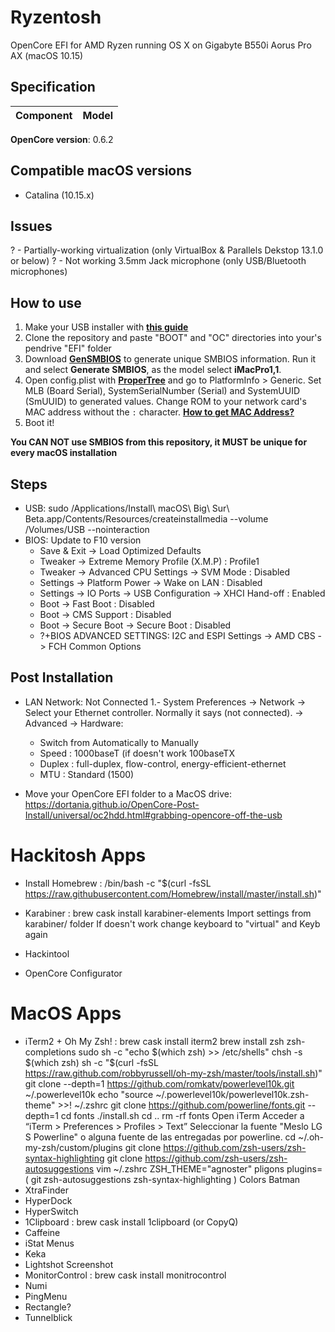 # Ryzentosh
OpenCore EFI for AMD Ryzen running OS X on Gigabyte B550i Aorus Pro AX (macOS 10.15)

## Specification
| **Component** | **Model** |
| ------------- | --------- |

**OpenCore version**: 0.6.2  

## Compatible macOS versions
 - Catalina (10.15.x)

## Issues
? - Partially-working virtualization (only VirtualBox & Parallels Dekstop 13.1.0 or below)
? - Not working 3.5mm Jack microphone (only USB/Bluetooth microphones)

## How to use
  1. Make your USB installer with [**this guide**](https://dortania.github.io/OpenCore-Install-Guide/installer-guide/)
  2. Clone the repository and paste "BOOT" and "OC" directories into your's pendrive "EFI" folder
  3. Download [**GenSMBIOS**](https://github.com/corpnewt/GenSMBIOS) to generate unique SMBIOS information. Run it and select **Generate SMBIOS**, as the model select **iMacPro1,1**.
  4. Open config.plist with [**ProperTree**](https://github.com/corpnewt/ProperTree) and go to PlatformInfo > Generic. Set MLB (Board Serial), SystemSerialNumber (Serial) and SystemUUID (SmUUID) to generated values. Change ROM to your network card's MAC address without the `:` character. [**How to get MAC Address?**](https://www.wikihow.com/Find-the-MAC-Address-of-Your-Computer)
  5. Boot it!  

**You CAN NOT use SMBIOS from this repository, it MUST be unique for every macOS installation**

## Steps
 - USB: sudo /Applications/Install\ macOS\ Big\ Sur\ Beta.app/Contents/Resources/createinstallmedia  --volume /Volumes/USB --nointeraction
 - BIOS: Update to F10 version
 	- Save & Exit → Load Optimized Defaults
 	- Tweaker → Extreme Memory Profile (X.M.P) : Profile1
 	- Tweaker → Advanced CPU Settings → SVM Mode : Disabled
 	- Settings → Platform Power → Wake on LAN : Disabled
 	- Settings → IO Ports → USB Configuration → XHCI Hand-off : Enabled
 	- Boot → Fast Boot : Disabled
 	- Boot → CMS Support : Disabled
 	- Boot → Secure Boot → Secure Boot : Disabled
 	- ?+BIOS ADVANCED SETTINGS: I2C and ESPI
 		Settings -> AMD CBS -> FCH Common Options


## Post Installation
- LAN Network: Not Connected
1.- System Preferences → Network  → Select your Ethernet controller. Normally it says (not connected).  → Advanced → Hardware:
	- Switch from Automatically to Manually
	- Speed : 1000baseT (if doesn't work 100baseTX
	- Duplex : full-duplex, flow-control, energy-efficient-ethernet
	- MTU : Standard (1500)

- Move your OpenCore EFI folder to a MacOS drive: https://dortania.github.io/OpenCore-Post-Install/universal/oc2hdd.html#grabbing-opencore-off-the-usb

# Hackitosh Apps
- Install Homebrew : /bin/bash -c "$(curl -fsSL https://raw.githubusercontent.com/Homebrew/install/master/install.sh)"

- Karabiner : brew cask install karabiner-elements
	Import settings from karabiner/ folder
	If doesn't work change keyboard to "virtual" and Keyb again

- Hackintool

- OpenCore Configurator

# MacOS Apps
- iTerm2 + Oh My Zsh! : brew cask install iterm2
	brew install zsh zsh-completions
	sudo sh -c "echo $(which zsh) >> /etc/shells"
	chsh -s $(which zsh)
	sh -c "$(curl -fsSL https://raw.github.com/robbyrussell/oh-my-zsh/master/tools/install.sh)"
	git clone --depth=1 https://github.com/romkatv/powerlevel10k.git ~/.powerlevel10k
	echo "source ~/.powerlevel10k/powerlevel10k.zsh-theme" >>! ~/.zshrc	
	git clone https://github.com/powerline/fonts.git --depth=1
	cd fonts
	./install.sh
	cd ..
	rm -rf fonts
	Open iTerm Acceder a “iTerm > Preferences > Profiles > Text”
	Seleccionar la fuente "Meslo LG S Powerline" o alguna fuente de las entregadas por powerline.
	cd ~/.oh-my-zsh/custom/plugins
	git clone https://github.com/zsh-users/zsh-syntax-highlighting
	git clone https://github.com/zsh-users/zsh-autosuggestions
	vim ~/.zshrc
	ZSH_THEME="agnoster"
	pligons
	plugins=(
        git
        zsh-autosuggestions
        zsh-syntax-highlighting
)
	Colors Batman
- XtraFinder
- HyperDock
- HyperSwitch
- 1Clipboard : brew cask install 1clipboard (or CopyQ)
- Caffeine
- iStat Menus
- Keka
- Lightshot Screenshot
- MonitorControl : brew cask install monitrocontrol
- Numi
- PingMenu
- Rectangle?
- Tunnelblick

